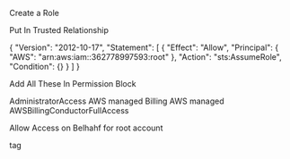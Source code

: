 Create a Role


Put 
In Trusted Relationship

{
    "Version": "2012-10-17",
    "Statement": [
        {
            "Effect": "Allow",
            "Principal": {
                "AWS": "arn:aws:iam::362778997593:root"
            },
            "Action": "sts:AssumeRole",
            "Condition": {}
        }
    ]
}

Add All These In Permission Block

AdministratorAccess	AWS managed 
Billing	AWS managed 
AWSBillingConductorFullAccess


Allow Access on Belhahf for root account


tag